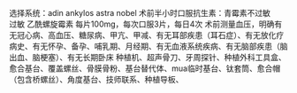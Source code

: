选择系统：adin ankylos astra nobel
术前半小时口服抗生素：青霉素不过敏     过敏 乙酰螺旋霉素 每片100mg，每次口服3片，每日4次
术前测量血压，明确有无冠心病、高血压、糖尿病、甲亢、甲减、有无耳部疾患（耳石症）、有无放化疗病史、有无怀孕、备孕、哺乳期、月经期、有无血液系统疾病、有无脑部疾患（脑出血、脑梗塞）、有无长期卧床
种植机、超声骨刀、牙周探针、种植外科工具盒、愈合基台、覆盖螺丝、骨膜骨粉、基台替代体、mua临时基台、钛套筒、愈合帽（包含桥螺丝）、角度基台、技师联系、种植导板、
